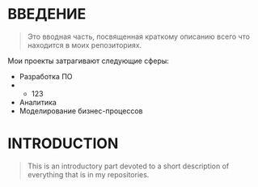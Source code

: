 # ВВЕДЕНИЕ
> Это вводная часть, посвященная краткому описанию всего что находится в моих репозиториях.

Мои проекты затрагивают следующие сферы:
- Разработка ПО
-  - 123
- Аналитика
- Моделирование бизнес-процессов

# INTRODUCTION
> This is an introductory part devoted to a short description of everything that is in my repositories.
